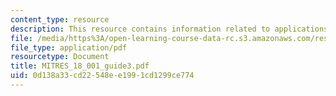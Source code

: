 ```yaml
---
content_type: resource
description: This resource contains information related to applications of the derivative.
file: /media/https%3A/open-learning-course-data-rc.s3.amazonaws.com/res-18-001-calculus-online-textbook-spring-2005/0d138a33cd22548ee1991cd1299ce774_MITRES_18_001_guide3.pdf
file_type: application/pdf
resourcetype: Document
title: MITRES_18_001_guide3.pdf
uid: 0d138a33-cd22-548e-e199-1cd1299ce774
---
```


